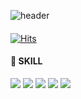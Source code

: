 ![header](https://capsule-render.vercel.app/api?type=waving&color=gradient&height=120&animation=fadeIn&section=footer&text=&fontAlign=70)
#### 
[![Hits](https://hits.seeyoufarm.com/api/count/incr/badge.svg?url=https%3A%2F%2Fgithub.com%2FSEONZONE%2Fhit-counter&count_bg=%2379C83D&title_bg=%23555555&icon=&icon_color=%23E7E7E7&title=hits&edge_flat=false)](https://hits.seeyoufarm.com)

#### :space_invader: SKILL

<img src="https://img.shields.io/badge/JAVA-007396?style=flat-square&logo=JAVA&logoColor=white"/> <img src="https://img.shields.io/badge/JAVASCRIPT-F7DF1E?style=flat-square&logo=JAVASCRIPT&logoColor=white"/> <img src="https://img.shields.io/badge/ORACLE-F80000?style=flat-square&logo=ORACLE&logoColor=white"/> <img src="https://img.shields.io/badge/Vue.Js-4FC08D?style=flat-square&logo=Vue.Js&logoColor=white"/> <img src="https://img.shields.io/badge/LINUX-FCC624?style=flat-square&logo=LINUX&logoColor=black">
